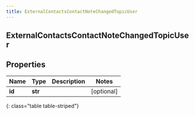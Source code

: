 ```yaml
---
title: ExternalContactsContactNoteChangedTopicUser
---
```

## ExternalContactsContactNoteChangedTopicUser

## Properties

|Name | Type | Description | Notes|
|------------ | ------------- | ------------- | -------------|
| **id** | **str** |  | [optional] |
{: class="table table-striped"}


